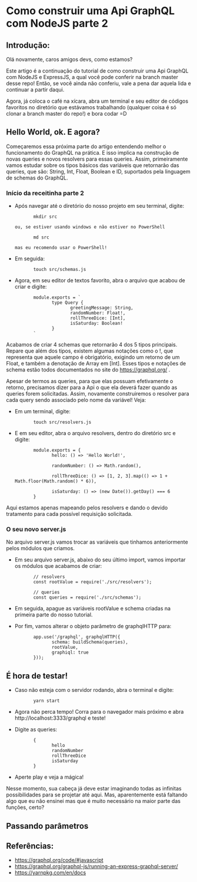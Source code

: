 # Como construir uma Api GraphQL com NodeJS parte 2

## Introdução:

Olá novamente, caros amigos devs, como estamos?

Este artigo é a continuação do tutorial de como construir uma Api GraphQL com NodeJS e ExpressJS, a qual você pode conferir na branch master desse repo! Então, se você ainda não conferiu, vale a pena dar aquela lida e continuar a partir daqui.

Agora, já coloca o café na xícara, abra um terminal e seu editor de códigos favoritos no diretório que estávamos trabalhando (qualquer coisa é só clonar a branch master do repo!) e bora codar =D

## Hello World, ok. E agora?

Começaremos essa próxima parte do artigo entendendo melhor o funcionamento do GraphQL na prática. E isso implica na construção de novas queries e novos resolvers para essas queries. Assim, primeiramente vamos estudar sobre os tipos básicos das variáveis que retornarão das queries, que são: String, Int, Float, Boolean e ID, suportados pela linguagem de schemas do GraphQL.

### Início da receitinha parte 2
 - Após navegar até o diretório do nosso projeto em seu terminal, digite:

              mkdir src

       ou, se estiver usando windows e não estiver no PowerShell

              md src

       mas eu recomendo usar o PowerShell!
 - Em seguida:

              touch src/schemas.js

 - Agora, em seu editor de textos favorito, abra o arquivo que acabou de criar e digite:

              module.exports = `
                     type Query {
                            greetingMessage: String,
                            randomNumber: Float!,
                            rollThreeDice: [Int],
                            isSaturday: Boolean!
                     }
              `

Acabamos de criar 4 schemas que retornarão 4 dos 5 tipos principais. Repare que além dos tipos, existem algumas notações como o !, que representa que aquele campo é obrigatório, exigindo um retorno de um Float, e também a denotação de Array em [Int]. Esses tipos e notações de schema estão todos documentados no site do https://graphql.org/ .

Apesar de termos as queries, para que elas possuam efetivamente o retorno, precisamos dizer para a Api o que ela deverá fazer quando as queries forem solicitadas. Assim, novamente construiremos o resolver para cada query sendo associado pelo nome da variável! Veja:

 - Em um terminal, digite:
              
              touch src/resolvers.js

 - E em seu editor, abra o arquivo resolvers, dentro do diretório src e digite:

              module.exports = {
                     hello: () => 'Hello World!',

                     randomNumber: () => Math.random(),

                     rollThreeDice: () => [1, 2, 3].map(() => 1 + Math.floor(Math.random() * 6)),

                     isSaturday: () => (new Date()).getDay() === 6
              }

Aqui estamos apenas mapeando pelos resolvers e dando o devido tratamento para cada possível requisição solicitada.

### O seu novo server.js

No arquivo server.js vamos trocar as variáveis que tinhamos anteriormente pelos módulos que criamos.

 - Em seu arquivo server.js, abaixo do seu último import, vamos importar os módulos que acabamos de criar:

              // resolvers
              const rootValue = require('./src/resolvers');

              // queries
              const queries = require('./src/schemas');

 - Em seguida, apague as variáveis rootValue e schema criadas na primeira parte do nosso tutorial.
 - Por fim, vamos alterar o objeto parâmetro de graphqlHTTP para:

              app.use('/graphql', graphqlHTTP({
                     schema: buildSchema(queries),
                     rootValue,
                     graphiql: true
              }));

## É hora de testar!

 - Caso não esteja com o servidor rodando, abra o terminal e digite:

              yarn start

 - Agora não perca tempo! Corra para o navegador mais próximo e abra http://localhost:3333/graphql e teste!

 - Digite as queries:

              {
                     hello
                     randomNumber
                     rollThreeDice
                     isSaturday
              }

 - Aperte play e veja a mágica!

Nesse momento, sua cabeça já deve estar imaginando todas as infinitas possibilidades para se projetar até aqui. Mas, aparentemente está faltando algo que eu não ensinei mas que é muito necessário na maior parte das funções, certo?

## Passando parâmetros



## Referências:

 - https://graphql.org/code/#javascript
 - https://graphql.org/graphql-js/running-an-express-graphql-server/
 - https://yarnpkg.com/en/docs